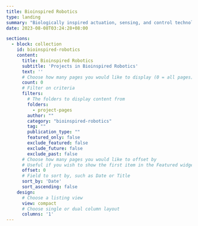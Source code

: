 ```yaml
---
title: Bioinspired Robotics
type: landing
summary: "Biologically inspired actuation, sensing, and control technologies for high performance robots for search and rescue missions"
date: 2023-08-08T03:24:28+08:00

sections:
  - block: collection
    id: bioinspired-robotics
    content:
      title: Bioinspired Robotics
      subtitle: 'Projects in Bioinspired Robotics'
      text: ''
      # Choose how many pages you would like to display (0 = all pages)
      count: 0
      # Filter on criteria
      filters:
        # The folders to display content from
        folders:
          - project-pages
        author: ""
        category: "bioinspired-robotics"
        tag: ""
        publication_type: ""
        featured_only: false
        exclude_featured: false
        exclude_future: false
        exclude_past: false
      # Choose how many pages you would like to offset by
      # Useful if you wish to show the first item in the Featured widget
      offset: 0
      # Field to sort by, such as Date or Title
      sort_by: 'Date'
      sort_ascending: false
    design:
      # Choose a listing view
      view: compact
      # Choose single or dual column layout
      columns: '1'
---
```


